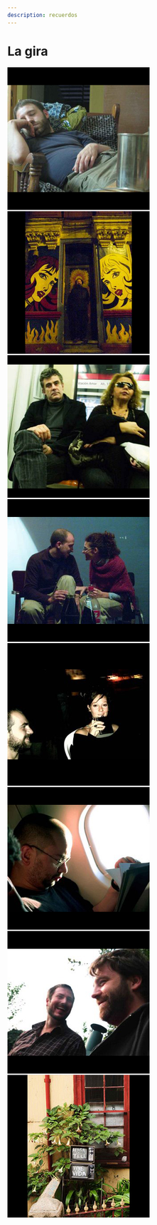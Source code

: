 ```yaml
---
description: recuerdos
---
```


# La gira

![](../../.gitbook/assets/ca-gira-1-.jpg)
![](../../.gitbook/assets/ca-gira-2-.jpg)
![](../../.gitbook/assets/ca-gira-3-.jpg)
![](../../.gitbook/assets/ca-gira-4-.jpg)
![](../../.gitbook/assets/ca-gira-5-.jpg)
![](../../.gitbook/assets/ca-gira-6-.jpg)
![](../../.gitbook/assets/ca-gira-7-.jpg)
![](../../.gitbook/assets/ca-gira-9-.jpg)

